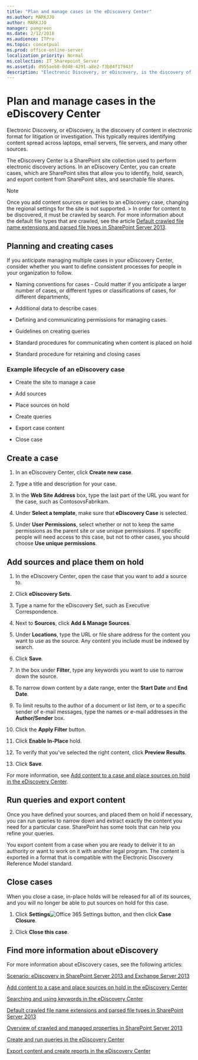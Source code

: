 ```yaml
---
title: "Plan and manage cases in the eDiscovery Center"
ms.author: MARKJJO
author: MARKJJO
manager: pamgreen
ms.date: 2/12/2018
ms.audience: ITPro
ms.topic: concetpual
ms.prod: office-online-server
localization_priority: Normal
ms.collection: IT_Sharepoint_Server
ms.assetid: d955aeb8-0d48-4291-a8e2-f3b84f17943f
description: "Electronic Discovery, or eDiscovery, is the discovery of content in electronic format for litigation or investigation. This typically requires identifying content spread across laptops, email servers, file servers, and many other sources."
---
```


# Plan and manage cases in the eDiscovery Center

Electronic Discovery, or eDiscovery, is the discovery of content in electronic format for litigation or investigation. This typically requires identifying content spread across laptops, email servers, file servers, and many other sources. 
  
The eDiscovery Center is a SharePoint site collection used to perform electronic discovery actions. In an eDiscovery Center, you can create cases, which are SharePoint sites that allow you to identify, hold, search, and export content from SharePoint sites, and searchable file shares.
  
> [!NOTE]
>  Once you add content sources or queries to an eDiscovery case, changing the regional settings for the site is not supported. >  In order for content to be discovered, it must be crawled by search. For more information about the default file types that are crawled, see the article [Default crawled file name extensions and parsed file types in SharePoint Server 2013](https://technet.microsoft.com/en-us/library/jj219530.aspx). 
  
## Planning and creating cases
<a name="__top"> </a>

If you anticipate managing multiple cases in your eDiscovery Center, consider whether you want to define consistent processes for people in your organization to follow.
  
- Naming conventions for cases - Could matter if you anticipate a larger number of cases, or different types or classifications of cases, for different departments, 
    
- Additional data to describe cases
    
- Defining and communicating permissions for managing cases.
    
- Guidelines on creating queries
    
- Standard procedures for communicating when content is placed on hold
    
- Standard procedure for retaining and closing cases
    
### Example lifecycle of an eDiscovery case
<a name="__toc329025354"> </a>

- Create the site to manage a case
    
- Add sources
    
- Place sources on hold
    
- Create queries
    
- Export case content
    
- Close case
    

  
## Create a case
<a name="__toc329025355"> </a>

1. In an eDiscovery Center, click **Create new case**.
    
2. Type a title and description for your case.
    
3. In the **Web Site Address** box, type the last part of the URL you want for the case, such as ContosovsFabrikam. 
    
4. Under **Select a template**, make sure that **eDiscovery Case** is selected. 
    
5. Under **User Permissions**, select whether or not to keep the same permissions as the parent site or use unique permissions. If specific people will need access to this case, but not to other cases, you should choose **Use unique permissions**.
    
## Add sources and place them on hold
<a name="__toc329025356"> </a>

1. In the eDiscovery Center, open the case that you want to add a source to.
    
2. Click **eDiscovery Sets**.
    
3. Type a name for the eDiscovery Set, such as Executive Correspondence.
    
4. Next to **Sources**, click **Add &amp; Manage Sources**.
    
5. Under **Locations**, type the URL or file share address for the content you want to use as the source. Any content you include must be indexed by search. 
    
6. Click **Save**.
    
7. In the box under **Filter**, type any keywords you want to use to narrow down the source.
    
8. To narrow down content by a date range, enter the **Start Date** and **End Date**.
    
9. To limit results to the author of a document or list item, or to a specific sender of e-mail messages, type the names or e-mail addresses in the **Author/Sender** box. 
    
10. Click the **Apply Filter** button. 
    
11. Click **Enable In-Place** hold. 
    
12. To verify that you've selected the right content, click **Preview Results**.
    
13. Click **Save**.
    
For more information, see [Add content to a case and place sources on hold in the eDiscovery Center](https://support.office.com/article/54d70de9-1ec2-4325-84f3-aeb588554479).
  
  
## Run queries and export content
<a name="__toc329025357"> </a>

Once you have defined your sources, and placed them on hold if necessary, you can run queries to narrow down and extract exactly the content you need for a particular case. SharePoint has some tools that can help you refine your queries.
  
You export content from a case when you are ready to deliver it to an authority or want to work on it with another legal program. The content is exported in a format that is compatible with the Electronic Discovery Reference Model standard. 
  
  
## Close cases
<a name="__toc329025357"> </a>

When you close a case, in-place holds will be released for all of its sources, and you will no longer be able to put sources on hold for this case.
  
1. Click **Settings**![Office 365 Settings button](media/a9a59c0f-2e67-4cbf-9438-af273b0d552b.png), and then click **Case Closure**.
    
2. Click **Close this case**.
    
## Find more information about eDiscovery
<a name="__toc329025357"> </a>

For more information about eDiscovery cases, see the following articles:
  
[Scenario: eDiscovery in SharePoint Server 2013 and Exchange Server 2013](https://technet.microsoft.com/en-us/sharepoint/jj650012)
  
[Add content to a case and place sources on hold in the eDiscovery Center](https://support.office.com/article/54d70de9-1ec2-4325-84f3-aeb588554479)
  
[Searching and using keywords in the eDiscovery Center](https://support.office.com/article/c9b29461-20f6-4ae6-84ac-ce9bed3ceabb)
  
[Default crawled file name extensions and parsed file types in SharePoint Server 2013](https://technet.microsoft.com/en-us/library/jj219530.aspx)
  
[Overview of crawled and managed properties in SharePoint Server 2013](https://technet.microsoft.com/en-us/library/jj219630.aspx)
  
[Create and run queries in the eDiscovery Center](https://support.office.com/article/77fdaae5-ded4-45c2-98ef-52c88cceead8)
  
[Export content and create reports in the eDiscovery Center](https://support.office.com/article/7b2ea190-5f9b-4876-86e5-4440354c381a)
  



